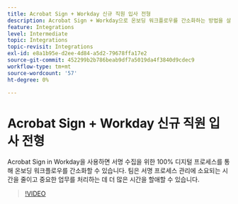 ```yaml
---
title: Acrobat Sign + Workday 신규 직원 입사 전형
description: Acrobat Sign + Workday으로 온보딩 워크플로우를 간소화하는 방법을 살펴보세요.
feature: Integrations
level: Intermediate
topic: Integrations
topic-revisit: Integrations
exl-id: e8a1b95e-d2ee-4d84-a5d2-79678ffa17e2
source-git-commit: 452299b2b786beab9df7a5019da4f3840d9cdec9
workflow-type: tm+mt
source-wordcount: '57'
ht-degree: 0%

---
```


# Acrobat Sign + Workday 신규 직원 입사 전형

Acrobat Sign in Workday을 사용하면 서명 수집을 위한 100% 디지털 프로세스를 통해 온보딩 워크플로우를 간소화할 수 있습니다. 팀은 서명 프로세스 관리에 소요되는 시간을 줄이고 중요한 업무를 처리하는 데 더 많은 시간을 할애할 수 있습니다.

>[!VIDEO](https://video.tv.adobe.com/v/3418984?quality=12&learn=on&hidetitle=true)